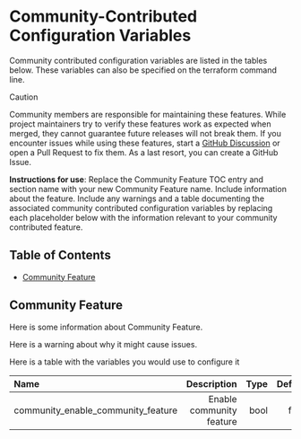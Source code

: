 # Community-Contributed Configuration Variables

Community contributed configuration variables are listed in the tables below. These variables can also be specified on the terraform command line.

> [!CAUTION]
> Community members are responsible for maintaining these features. While project maintainers try to verify these features work as expected when merged, they cannot guarantee future releases will not break them. If you encounter issues while using these features, start a [GitHub Discussion](https://github.com/sassoftware/viya4-iac-k8s/discussions) or open a Pull Request to fix them. As a last resort, you can create a GitHub Issue.

**Instructions for use**: Replace the Community Feature TOC entry and section name with your new Community Feature name. Include information about the feature. Include any warnings and a table documenting the associated community contributed configuration variables by replacing each placeholder below with the information relevant to your community contributed feature.

## Table of Contents

* [Community Feature](#community_feature)

<a name="community_feature"></a>
## Community Feature

Here is some information about Community Feature.

Here is a warning about why it might cause issues.

Here is a table with the variables you would use to configure it

| Name | Description | Type | Default | Release Added | Notes |
| :--- | ---: | ---: | ---: | ---: | ---: |
| community_enable_community_feature | Enable community feature | bool | false | vMajor.Minor.Patch | |